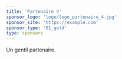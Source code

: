 ```yaml
---
title: 'Partenaire 4'
sponsor_logo: 'logo/logo_partenaire_4.jpg'
sponsor_site: 'https://example.com'
sponsor_type: '01_gold'
type: sponsors
---
```


Un gentil partenaire.

